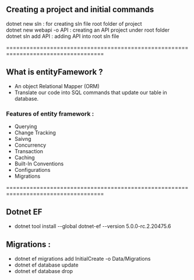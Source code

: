 ## Creating a project and initial commands <br>
dotnet new sln : for creating sln file root folder of project <br>
dotnet new webapi -o API : creating an API project under root folder <br>
dotnet sln add API : adding API into root sln file <br>

===================================================================================
## What is entityFamework ? <br>
- An object Relational Mapper (ORM) <br>
- Translate our code into SQL commands that update our table in database. <br>

### Features of entity framework : <br>
- Querying  <br>
- Change Tracking <br>
- Saivng <br>
- Concurrency <br>
- Transaction <br>
- Caching <br>
- Built-In Conventions <br>
- Configurations <br>
- Migrations <br>

===================================================================================

## Dotnet EF 
- dotnet tool install --global dotnet-ef --version 5.0.0-rc.2.20475.6

## Migrations : 
- dotnet ef migrations add InitialCreate -o Data/Migrations
- dotnet ef database update
- dotnet ef database drop
